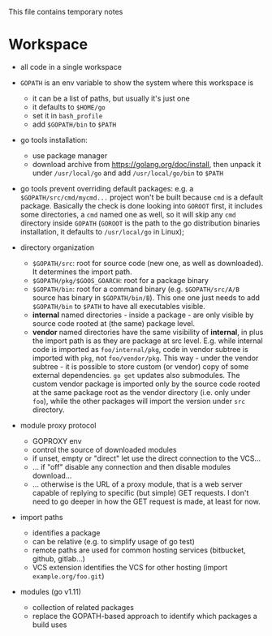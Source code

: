 This file contains temporary notes


# Workspace

- all code in a single workspace

- `GOPATH` is an env variable to show the system where this workspace is
    + it can be a list of paths, but usually it's just one
    + it defaults to `$HOME/go`
    + set it in `bash_profile`
    + add `$GOPATH/bin` to `$PATH`

- go tools installation:
    + use package manager
    + download archive from https://golang.org/doc/install, then unpack it under `/usr/local/go` and add `/usr/local/go/bin` to `$PATH`

- go tools prevent overriding default packages: e.g. a `$GOPATH/src/cmd/mycmd...` project won't be built because `cmd` is a default package. Basically the check is done looking into `GOROOT` first, it includes some directories, a `cmd` named one as well, so it will skip any `cmd` directory inside `GOPATH` (`GOROOT` is the path to the go distribution binaries installation, it defaults to `/usr/local/go` in Linux);

- directory organization
    + `$GOPATH/src`: root for source code (new one, as well as downloaded). It determines the import path.
    + `$GOPATH/pkg/$GOOS_GOARCH`: root for a package binary
    + `$GOPATH/bin`: root for a command binary (e.g. `$GOPATH/src/A/B` source has binary in `$GOPATH/bin/B`). This one one just needs to add `$GOPATH/bin` to `$PATH` to have all executables visible.
    + **internal** named directories - inside a package - are only visible by source code rooted at (the same) package level.
    + **vendor** named directories have the same visibility of **internal**, in plus the import path is as they are package at src level. E.g. while internal code is imported as `foo/internal/pkg`, code in vendor subtree is imported with `pkg`, not `foo/vendor/pkg`. This way - under the vendor subtree - it is possible to store custom (or vendor) copy of some external dependencies. `go get` updates also submodules. The custom vendor package is imported only by the source code rooted at the same package root as the vendor directory (i.e. only under `foo`), while the other packages will import the version under `src` directory.

- module proxy protocol
    + GOPROXY env
    + control the source of downloaded modules
    + if unset, empty or "direct" let use the direct connection to the VCS...
    + ... if "off" disable any connection and then disable modules download...
    + ... otherwise is the URL of a proxy module, that is a web server capable of replying to specific (but simple) GET requests. I don't need to go deeper in how the GET request is made, at least for now.

- import paths
    + identifies a package
    + can be relative (e.g. to simplify usage of go test)
    + remote paths are used for common hosting services (bitbucket, github, gitlab...)
    + VCS extension identifies the VCS for other hosting (import `example.org/foo.git`)

- modules (go v1.11)
    + collection of related packages
    + replace the GOPATH-based approach to identify which packages a build uses
